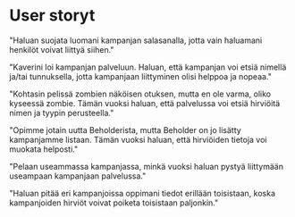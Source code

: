 # User storyt

"Haluan suojata luomani kampanjan salasanalla, jotta vain haluamani henkilöt voivat liittyä siihen."

"Kaverini loi kampanjan palveluun. Haluan, että kampanjan voi etsiä nimellä ja/tai tunnuksella, jotta kampanjaan liittyminen olisi helppoa ja nopeaa."

"Kohtasin pelissä zombien näköisen otuksen, mutta en ole varma, oliko kyseessä zombie. Tämän vuoksi haluan, että palvelussa voi etsiä hirviöitä nimen ja tyypin perusteella."

"Opimme jotain uutta Beholderista, mutta Beholder on jo lisätty kampanjamme listaan. Tämän vuoksi haluan, että hirviöiden tietoja voi muokata helposti."

"Pelaan useammassa kampanjassa, minkä vuoksi haluan pystyä liittymään useampaan kampanjaan palvelussa."

"Haluan pitää eri kampanjoissa oppimani tiedot erillään toisistaan, koska kampanjoiden hirviöt voivat poiketa toisistaan paljonkin."